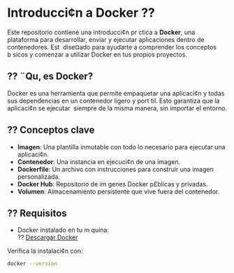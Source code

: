 # Introducci¢n a Docker ??

Este repositorio contiene una introducci¢n pr ctica a **Docker**, una plataforma para desarrollar, enviar y ejecutar aplicaciones dentro de contenedores. Est  dise¤ado para ayudarte a comprender los conceptos b sicos y comenzar a utilizar Docker en tus propios proyectos.

## ?? ¨Qu‚ es Docker?

Docker es una herramienta que permite empaquetar una aplicaci¢n y todas sus dependencias en un contenedor ligero y port til. Esto garantiza que la aplicaci¢n se ejecutar  siempre de la misma manera, sin importar el entorno.

## ?? Conceptos clave

- **Imagen**: Una plantilla inmutable con todo lo necesario para ejecutar una aplicaci¢n.
- **Contenedor**: Una instancia en ejecuci¢n de una imagen.
- **Dockerfile**: Un archivo con instrucciones para construir una imagen personalizada.
- **Docker Hub**: Repositorio de im genes Docker p£blicas y privadas.
- **Volumen**: Almacenamiento persistente que vive fuera del contenedor.

## ?? Requisitos

- Docker instalado en tu m quina:  
  ?? [Descargar Docker](https://www.docker.com/products/docker-desktop)

Verifica la instalaci¢n con:

```bash
docker --version

